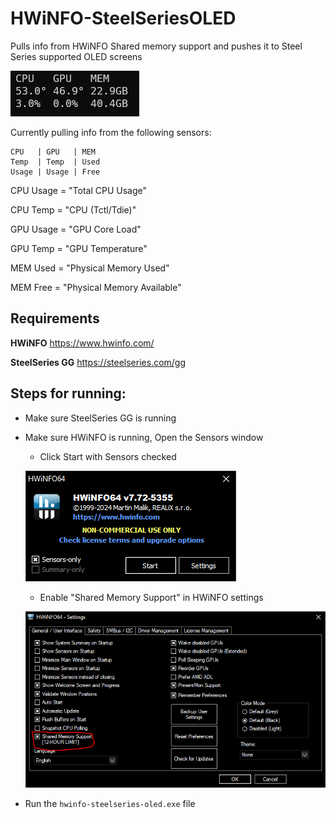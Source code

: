 # HWiNFO-SteelSeriesOLED
Pulls info from HWiNFO Shared memory support and pushes it to Steel Series supported OLED screens

![hwinfo-steelseries-oled.png](/assets/hwinfo-steelseries-oled.png)

Currently pulling info from the following sensors:

```
CPU   | GPU   | MEM
Temp  | Temp  | Used
Usage | Usage | Free
```

CPU Usage = "Total CPU Usage"

CPU Temp  = "CPU (Tctl/Tdie)"

GPU Usage = "GPU Core Load"

GPU Temp  = "GPU Temperature"

MEM Used  = "Physical Memory Used"

MEM Free  = "Physical Memory Available"


## Requirements
**HWiNFO**
https://www.hwinfo.com/

**SteelSeries GG**
https://steelseries.com/gg


## Steps for running:
- Make sure SteelSeries GG is running
- Make sure HWiNFO is running, Open the Sensors window
  - Click Start with Sensors checked
    
  ![hwinfo-sensors.png](/assets/hwinfo-sensors.png)
  - Enable "Shared Memory Support" in HWiNFO settings
    
  ![hwinfo-shared-memory.png](/assets/hwinfo-shared-memory.png)
- Run the `hwinfo-steelseries-oled.exe` file
